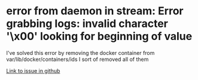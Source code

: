 # error from daemon in stream: Error grabbing logs: invalid character '\x00' looking for beginning of value

I've solved this error by removing the docker container from var/lib/docker/containers/ids 
I sort of removed all of them

[Link to issue in github]("https://github.com/docker/for-linux/issues/140")